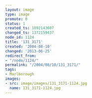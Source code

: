 ```yaml
---
layout: image
type: image
promote: 0
status: 1
created_ts: 1092143607
changed_ts: 1372159437
node_id: 1124
title: '131_3171'
created: '2004-08-10'
changed: '2013-06-25'
redirect_from:
- "/node/1124/"
permalink: "/2004/08/10/131_3171/"
tags:
- Marlborough
images:
- src: image/images/131_3171-1124.jpg
  name: 131_3171-1124.jpg
---
```



